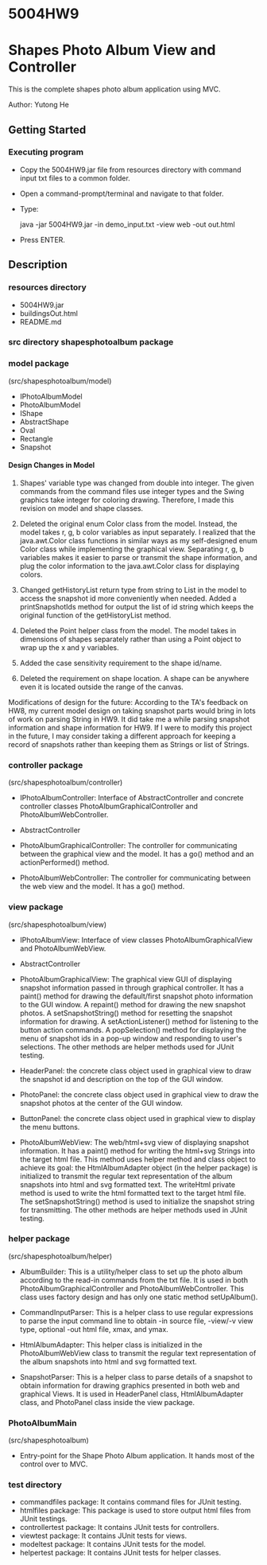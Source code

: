 # 5004HW9
# Shapes Photo Album View and Controller
This is the complete shapes photo album application using MVC.

Author: Yutong He

## Getting Started

### Executing program

* Copy the 5004HW9.jar file from resources directory with command input txt files to a common folder.
* Open a command-prompt/terminal and navigate to that folder. 
* Type:


    java -jar 5004HW9.jar -in demo_input.txt -view web -out out.html

*  Press ENTER.

## Description
### resources directory
* 5004HW9.jar
* buildingsOut.html
* README.md

### src directory shapesphotoalbum package
### model package
(src/shapesphotoalbum/model)
* IPhotoAlbumModel
* PhotoAlbumModel
* IShape
* AbstractShape
* Oval
* Rectangle
* Snapshot

#### Design Changes in Model
1. Shapes' variable type was changed from double into integer. The given commands from the command 
files use integer types and the Swing graphics take integer for coloring drawing. Therefore, I made
this revision on model and shape classes.


2. Deleted the original enum Color class from the model. Instead, the model takes r, g, b color 
variables as input separately. I realized that the java.awt.Color class functions in similar ways as
my self-designed enum Color class while implementing the graphical view. Separating r, g, b 
variables makes it easier to parse or transmit the shape information, and plug the color information
to the java.awt.Color class for displaying colors.


3. Changed getHistoryList return type from string to List<String> in the model to access the 
snapshot id more conveniently when needed. Added a printSnapshotIds method for output the list of id
string which keeps the original function of the getHistoryList method.


4. Deleted the Point helper class from the model. The model takes in dimensions of shapes separately
rather than using a Point object to wrap up the x and y variables.


5. Added the case sensitivity requirement to the shape id/name.


6. Deleted the requirement on shape location. A shape can be anywhere even it is located outside the
range of the canvas.


Modifications of design for the future:
According to the TA's feedback on HW8, my current model design on taking snapshot parts would bring 
in lots of work on parsing String in HW9. It did take me a while parsing snapshot information and 
shape information for HW9. If I were to modify this project in the future, I may consider taking a 
different approach for keeping a record of snapshots rather than keeping them as Strings or list of
Strings.

### controller package 
(src/shapesphotoalbum/controller)
* IPhotoAlbumController: Interface of AbstractController and concrete controller classes 
PhotoAlbumGraphicalController and PhotoAlbumWebController.


* AbstractController


* PhotoAlbumGraphicalController: The controller for communicating between the graphical view and the
model. It has a go() method and an actionPerformed() method.


* PhotoAlbumWebController: The controller for communicating between the web view and the model. It
has a go() method.

### view package
(src/shapesphotoalbum/view)
* IPhotoAlbumView: Interface of view classes PhotoAlbumGraphicalView and PhotoAlbumWebView.


* AbstractController


* PhotoAlbumGraphicalView: The graphical view GUI of displaying snapshot information passed in 
through graphical controller. It has a paint() method for drawing the default/first snapshot photo 
information to the GUI window. A repaint() method for drawing the new snapshot photos. A 
setSnapshotString() method for resetting the snapshot information for drawing. A setActionListener()
method for listening to the button action commands. A popSelection() method for displaying the menu 
of snapshot ids in a pop-up window and responding to user's selections. The other methods are helper
methods used for JUnit testing.


* HeaderPanel: the concrete class object used in graphical view to draw the snapshot id and 
description on the top of the GUI window.


* PhotoPanel: the concrete class object used in graphical view to draw the snapshot photos at the 
center of the GUI window.


* ButtonPanel: the concrete class object used in graphical view to display the menu buttons.


* PhotoAlbumWebView: The web/html+svg view of displaying snapshot information. It has a paint() 
method for writing the html+svg Strings into the target html file. This method uses helper 
method and class object to achieve its goal: the HtmlAlbumAdapter object (in the helper package) is 
initialized to transmit the regular text representation of the album snapshots into html and svg 
formatted text. The writeHtml private method is used to write the html formatted text to the target
html file. The setSnapshotString() method is used to initialize the snapshot string for 
transmitting. The other methods are helper methods used in JUnit testing.

### helper package
(src/shapesphotoalbum/helper)
* AlbumBuilder: This is a utility/helper class to set up the photo album according to the read-in 
commands from the txt file. It is used in both PhotoAlbumGraphicalController and 
PhotoAlbumWebController. This class uses factory design and has only one static method setUpAlbum().


* CommandInputParser: This is a helper class to use regular expressions to parse the input command 
line to obtain -in source file, -view/-v view type, optional -out html file, xmax, and ymax.


* HtmlAlbumAdapter: This helper class is initialized in the PhotoAlbumWebView class to transmit the 
regular text representation of the album snapshots into html and svg formatted text.


* SnapshotParser: This is a helper class to parse details of a snapshot to obtain information for 
drawing graphics presented in both web and graphical Views. It is used in HeaderPanel class, 
HtmlAlbumAdapter class, and PhotoPanel class inside the view package.

### PhotoAlbumMain
(src/shapesphotoalbum)
* Entry-point for the Shape Photo Album application. It hands most of the control over to MVC.

### test directory 
* commandfiles package: It contains command files for JUnit testing.
* htmlfiles package: This package is used to store output html files from JUnit testings.
* controllertest package: It contains JUnit tests for controllers.
* viewtest package: It contains JUnit tests for views.
* modeltest package: It contains JUnit tests for the model.
* helpertest package: It contains JUnit tests for helper classes.
